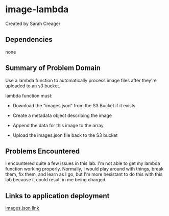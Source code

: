 # image-lambda

Created by Sarah Creager

## Dependencies
 none

## Summary of Problem Domain

Use a lambda function to automatically process image files after they're uploaded to an s3 bucket.  
 
lambda function must:

* Download the “images.json” from the S3 Bucket if it exists

* Create a metadata object describing the image

* Append the data for this image to the array

* Upload the images.json file back to the S3 bucket

## Problems Encountered
 I encountered quite a few issues in this lab. I'm not able to get my lambda function working properly. Normally, I would play around with things, break them, fix them, and learn as I go, but I'm more hesistant to do this with this lab because it could result in me being charged.

## Links to application deployment

[images.json link](https://creager-image-bucket.s3.us-west-2.amazonaws.com/images.json)

